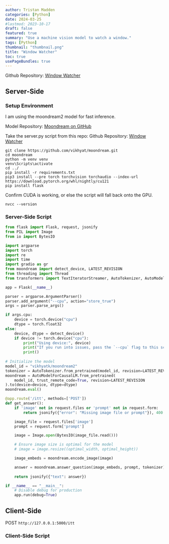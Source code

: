 ```yaml
---
author: Tristan Madden
categories: [Python]
date: 2024-03-25
#lastmod: 2023-10-17
draft: false
featured: true
summary: "Use a machine vision model to watch a window."
tags: [Python]
thumbnail: "thumbnail.png"
title: "Window Watcher"
toc: true
usePageBundles: true
---
```



Github Repository: <a href="https://github.com/vikhyat/moondream">Window Watcher</a>

## Server-Side

### Setup Environment

I am using the moondream2 model for fast inference. 

Model Repository: <a href="https://github.com/vikhyat/moondream">Moondream on GitHub</a>

Take the server.py script from this repo: Github Repository: <a href="https://github.com/vikhyat/moondream">Window Watcher</a>

```
git clone https://github.com/vikhyat/moondream.git
cd moondream
python -m venv venv
venv\Scripts\activate
cd ../
pip install -r requirements.txt
pip3 install --pre torch torchvision torchaudio --index-url https://download.pytorch.org/whl/nightly/cu121
pip install flask
```
Confirm CUDA is working, or else the script will fall back onto the GPU.
```shell
nvcc --version
```

### Server-Side Script

```python
from flask import Flask, request, jsonify
from PIL import Image
from io import BytesIO

import argparse
import torch
import re
import time
import gradio as gr
from moondream import detect_device, LATEST_REVISION
from threading import Thread
from transformers import TextIteratorStreamer, AutoTokenizer, AutoModelForCausalLM

app = Flask(__name__)

parser = argparse.ArgumentParser()
parser.add_argument("--cpu", action="store_true")
args = parser.parse_args()

if args.cpu:
    device = torch.device("cpu")
    dtype = torch.float32
else:
    device, dtype = detect_device()
    if device != torch.device("cpu"):
        print("Using device:", device)
        print("If you run into issues, pass the `--cpu` flag to this script.")
        print()
        
# Initialize the model
model_id = "vikhyatk/moondream2"
tokenizer = AutoTokenizer.from_pretrained(model_id, revision=LATEST_REVISION)
moondream = AutoModelForCausalLM.from_pretrained(
    model_id, trust_remote_code=True, revision=LATEST_REVISION
).to(device=device, dtype=dtype)
moondream.eval()

@app.route('/itt', methods=['POST'])
def get_answer():
    if 'image' not in request.files or 'prompt' not in request.form:
        return jsonify({"error": "Missing image file or prompt"}), 400

    image_file = request.files['image']
    prompt = request.form['prompt']

    image = Image.open(BytesIO(image_file.read()))

    # Ensure image size is optimal for the model
    # image = image.resize((optimal_width, optimal_height))

    image_embeds = moondream.encode_image(image)

    answer = moondream.answer_question(image_embeds, prompt, tokenizer)
    
    return jsonify({"text": answer})

if __name__ == "__main__":
    # Disable debug for production
    app.run(debug=True)

```

## Client-Side

POST `http://127.0.0.1:5000/itt`

### Client-Side Script

